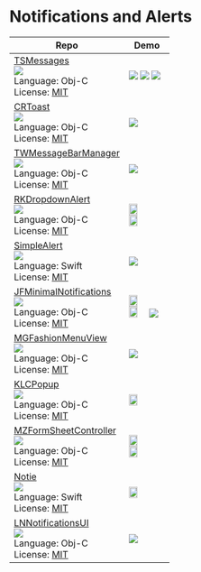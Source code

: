 # Notifications and Alerts

| Repo                                                                                                                                                                                                                                                                      | Demo                                                                                                                                                                       |
| ------------------------------------------------------------------------------------------------------------------------------------------------------------------------------------------------------------------------------------------------------------------------- | -------------------------------------------------------------------------------------------------------------------------------------------------------------------------- |
| [TSMessages](https://github.com/KrauseFx/TSMessages) <br> [![](http://gh-btns.cjwirth.com/stars/KrauseFx/TSMessages)](https://github.com/KrauseFx/TSMessages/stargazers) <br> Language: Obj-C <br> License: [MIT][mit]                                                    | <img src="/assets/TSMessages1.png"> <img src="/assets/TSMessages2.png"> <img src="/assets/TSMessages3.png">                                                                |
| [CRToast](https://github.com/cruffenach/CRToast) <br> [![](http://gh-btns.cjwirth.com/stars/cruffenach/CRToast)](https://github.com/cruffenach/CRToast/stargazers) <br> Language: Obj-C <br> License: [MIT][mit]                                                          | <img src="/assets/CRToast1.gif">                                                                                                                                           |
| [TWMessageBarManager](https://github.com/terryworona/TWMessageBarManager) <br> [![](http://gh-btns.cjwirth.com/stars/terryworona/TWMessageBarManager)](https://github.com/terryworona/TWMessageBarManager/stargazers) <br> Language: Obj-C <br> License: [MIT][mit]       | <img src="/assets/TWMessageBarManager1.png">                                                                                                                               |
| [RKDropdownAlert](https://github.com/cwRichardKim/RKDropdownAlert) <br> [![](http://gh-btns.cjwirth.com/stars/cwRichardKim/RKDropdownAlert)](https://github.com/cwRichardKim/RKDropdownAlert/stargazers) <br> Language: Obj-C <br> License: [MIT][mit]                    | <img src="/assets/RKDropdownAlert1.gif" width="49%" > <img src="/assets/RKDropdownAlert2.gif" width="49%" >                                                                |
| [SimpleAlert](https://github.com/KyoheiG3/SimpleAlert) <br> [![](http://gh-btns.cjwirth.com/stars/KyoheiG3/SimpleAlert)](https://github.com/KyoheiG3/SimpleAlert/stargazers) <br> Language: Swift <br> License: [MIT][mit]                                                | <img src="/assets/SimpleAlert1.gif">                                                                                                                                       |
| [JFMinimalNotifications](https://github.com/atljeremy/JFMinimalNotifications) <br> [![](http://gh-btns.cjwirth.com/stars/atljeremy/JFMinimalNotifications)](https://github.com/atljeremy/JFMinimalNotifications/stargazers) <br> Language: Obj-C <br> License: [MIT][mit] | <img src="/assets/JFMinimalNotifications1.gif" width="49%" > <img src="/assets/JFMinimalNotifications2.gif" width="49%" > <img src="/assets/JFMinimalNotifications3.jpeg"> |
| [MGFashionMenuView](https://github.com/matteogobbi/MGFashionMenuView) <br> [![](http://gh-btns.cjwirth.com/stars/matteogobbi/MGFashionMenuView)](https://github.com/matteogobbi/MGFashionMenuView/stargazers) <br> Language: Obj-C <br> License: [MIT][mit]               | <img src="/assets/MGFashionMenuView1.gif">                                                                                                                                 |
| [KLCPopup](https://github.com/jmascia/KLCPopup) <br> [![](http://gh-btns.cjwirth.com/stars/jmascia/KLCPopup)](https://github.com/jmascia/KLCPopup/stargazers) <br> Language: Obj-C <br> License: [MIT][mit]                                                               | <img src="/assets/KLCPopup1.gif" width="49%" >                                                                                                                             |
| [MZFormSheetController](https://github.com/m1entus/MZFormSheetController) <br> [![](http://gh-btns.cjwirth.com/stars/m1entus/MZFormSheetController)](https://github.com/m1entus/MZFormSheetController/stargazers) <br> Language: Obj-C <br> License: [MIT][mit]           | <img src="/assets/MZFormSheetController1.png" width="49%" > <img src="/assets/MZFormSheetController2.gif" width="49%" >                                                    |
| [Notie](https://github.com/thii/Notie) <br> [![](http://gh-btns.cjwirth.com/stars/thii/Notie)](https://github.com/thii/Notie/stargazers) <br> Language: Swift <br> License: [MIT][mit]                                                                                    | <img src="/assets/Notie1.gif" width="49%" >                                                                                                                                |
| [LNNotificationsUI](https://github.com/LeoNatan/LNNotificationsUI) <br> [![](http://gh-btns.cjwirth.com/stars/LeoNatan/LNNotificationsUI)](https://github.com/LeoNatan/LNNotificationsUI/stargazers) <br> Language: Obj-C <br> License: [MIT][mit]                        | <img src="/assets/LNNotificationsUI1.gif">                                                                                                                                 |

[mit]: http://opensource.org/licenses/MIT
[apache v2]: https://www.apache.org/licenses/LICENSE-2.0
[bsd-2]: http://opensource.org/licenses/BSD-2-Clause
[bsd-3]: http://opensource.org/licenses/BSD-3-Clause
[unknown]: https://github.com/shu223/AnimatedTransitionGallery/issues/5

